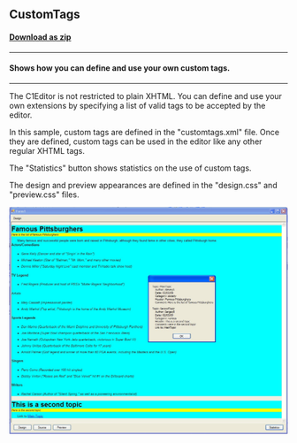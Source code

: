 ## CustomTags
#### [Download as zip](https://grapecity.github.io/DownGit/#/home?url=https://github.com/GrapeCity/ComponentOne-WinForms-Samples/tree/master/NetFramework\XHtmlEditor\CS\CustomTags)
____
#### Shows how you can define and use your own custom tags.
____
The C1Editor is not restricted to plain XHTML.
You can define and use your own extensions by specifying a list of valid tags to be accepted by the editor.

In this sample, custom tags are defined in the "customtags.xml" file.
Once they are defined, custom tags can be used in the editor like any other regular XHTML tags.

The "Statistics" button shows statistics on the use of custom tags.

The design and preview appearances are defined in the "design.css" and "preview.css" files.

![screenshot](screenshot.PNG)
